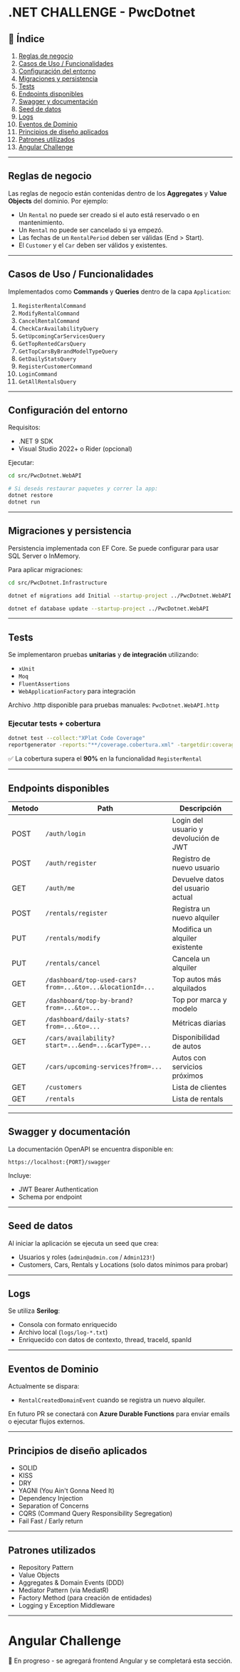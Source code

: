 # .NET CHALLENGE - PwcDotnet

## 🔹 Índice

1. [Reglas de negocio](#reglas-de-negocio)
2. [Casos de Uso / Funcionalidades](#casos-de-uso--funcionalidades)
3. [Configuración del entorno](#configuración-del-entorno)
4. [Migraciones y persistencia](#migraciones-y-persistencia)
5. [Tests](#tests)
6. [Endpoints disponibles](#endpoints-disponibles)
7. [Swagger y documentación](#swagger-y-documentación)
8. [Seed de datos](#seed-de-datos)
9. [Logs](#logs)
10. [Eventos de Dominio](#eventos-de-dominio)
11. [Principios de diseño aplicados](#principios-de-diseño-aplicados)
12. [Patrones utilizados](#patrones-utilizados)
13. [Angular Challenge](#angular-challenge)

---

## Reglas de negocio

Las reglas de negocio están contenidas dentro de los **Aggregates** y **Value Objects** del dominio. Por ejemplo:

- Un `Rental` no puede ser creado si el auto está reservado o en mantenimiento.
- Un `Rental` no puede ser cancelado si ya empezó.
- Las fechas de un `RentalPeriod` deben ser válidas (End > Start).
- El `Customer` y el `Car` deben ser válidos y existentes.

---

## Casos de Uso / Funcionalidades

Implementados como **Commands** y **Queries** dentro de la capa `Application`:

1. `RegisterRentalCommand`
2. `ModifyRentalCommand`
3. `CancelRentalCommand`
4. `CheckCarAvailabilityQuery`
5. `GetUpcomingCarServicesQuery`
6. `GetTopRentedCarsQuery`
7. `GetTopCarsByBrandModelTypeQuery`
8. `GetDailyStatsQuery`
9. `RegisterCustomerCommand`
10. `LoginCommand`
11. `GetAllRentalsQuery`

---

## Configuración del entorno

Requisitos:
- .NET 9 SDK
- Visual Studio 2022+ o Rider (opcional)

Ejecutar:
```bash
cd src/PwcDotnet.WebAPI

# Si deseás restaurar paquetes y correr la app:
dotnet restore
dotnet run
```

---

## Migraciones y persistencia

Persistencia implementada con EF Core. Se puede configurar para usar SQL Server o InMemory.

Para aplicar migraciones:
```bash
cd src/PwcDotnet.Infrastructure

dotnet ef migrations add Initial --startup-project ../PwcDotnet.WebAPI --context RentalDbContext

dotnet ef database update --startup-project ../PwcDotnet.WebAPI
```

---

## Tests

Se implementaron pruebas **unitarias** y **de integración** utilizando:

- `xUnit`
- `Moq`
- `FluentAssertions`
- `WebApplicationFactory` para integración

Archivo .http disponible para pruebas manuales: `PwcDotnet.WebAPI.http`

### Ejecutar tests + cobertura
```bash
dotnet test --collect:"XPlat Code Coverage"
reportgenerator -reports:"**/coverage.cobertura.xml" -targetdir:coveragereport
```

✅ La cobertura supera el **90%** en la funcionalidad `RegisterRental`

---

## Endpoints disponibles

| Metodo | Path | Descripción |
|--------|------|--------------|
| POST | `/auth/login` | Login del usuario y devolución de JWT |
| POST | `/auth/register` | Registro de nuevo usuario |
| GET | `/auth/me` | Devuelve datos del usuario actual |
| POST | `/rentals/register` | Registra un nuevo alquiler |
| PUT | `/rentals/modify` | Modifica un alquiler existente |
| PUT | `/rentals/cancel` | Cancela un alquiler |
| GET | `/dashboard/top-used-cars?from=...&to=...&locationId=...` | Top autos más alquilados |
| GET | `/dashboard/top-by-brand?from=...&to=...` | Top por marca y modelo |
| GET | `/dashboard/daily-stats?from=...&to=...` | Métricas diarias |
| GET | `/cars/availability?start=...&end=...&carType=...` | Disponibilidad de autos |
| GET | `/cars/upcoming-services?from=...` | Autos con servicios próximos |
| GET | `/customers` | Lista de clientes |
| GET | `/rentals` | Lista de rentals |

---

## Swagger y documentación

La documentación OpenAPI se encuentra disponible en:

```
https://localhost:{PORT}/swagger
```

Incluye:
- JWT Bearer Authentication
- Schema por endpoint

---

## Seed de datos

Al iniciar la aplicación se ejecuta un seed que crea:

- Usuarios y roles (`admin@admin.com` / `Admin123!`)
- Customers, Cars, Rentals y Locations (solo datos mínimos para probar)

---

## Logs

Se utiliza **Serilog**:

- Consola con formato enriquecido
- Archivo local (`logs/log-*.txt`)
- Enriquecido con datos de contexto, thread, traceId, spanId

---

## Eventos de Dominio

Actualmente se dispara:

- `RentalCreatedDomainEvent` cuando se registra un nuevo alquiler.

En futuro PR se conectará con **Azure Durable Functions** para enviar emails o ejecutar flujos externos.

---

## Principios de diseño aplicados

- SOLID
- KISS
- DRY
- YAGNI (You Ain't Gonna Need It)
- Dependency Injection
- Separation of Concerns
- CQRS (Command Query Responsibility Segregation)
- Fail Fast / Early return

---

## Patrones utilizados

- Repository Pattern
- Value Objects
- Aggregates & Domain Events (DDD)
- Mediator Pattern (via MediatR)
- Factory Method (para creación de entidades)
- Logging y Exception Middleware

---

# Angular Challenge

:construction: En progreso - se agregará frontend Angular y se completará esta sección.

